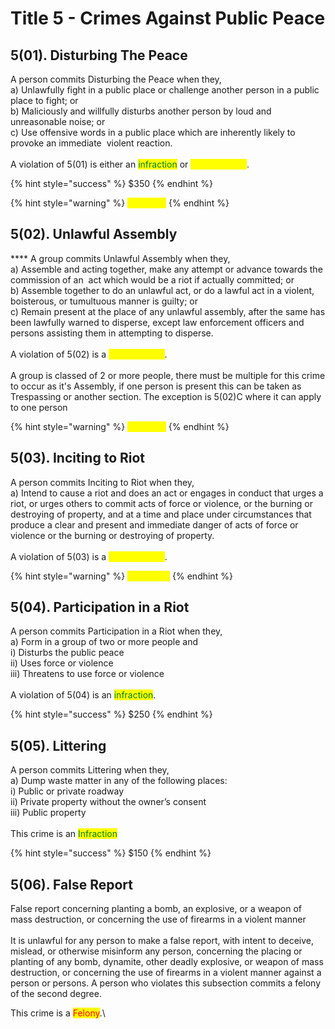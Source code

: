 # Title 5 - Crimes Against Public Peace

## 5(01).‌ ‌Disturbing‌ ‌The‌ ‌Peace‌ ‌

A‌ ‌person‌ ‌commits‌ ‌Disturbing‌ ‌the‌ ‌Peace‌ ‌when‌ ‌they,‌\
&#x20;    a) Unlawfully‌ ‌fight‌ ‌in‌ ‌a‌ ‌‌public‌‌ ‌place‌ ‌or‌ ‌challenge‌ ‌another‌ ‌person‌ ‌in‌ ‌a‌ ‌‌public‌‌ ‌place‌ ‌to‌ ‌fight;‌ ‌or‌\
&#x20;    b) Maliciously‌ ‌and‌ ‌willfully‌ ‌disturbs‌ ‌another‌ ‌person‌ ‌by‌ ‌loud‌ ‌and‌ ‌unreasonable‌ ‌noise;‌ ‌or‌\
&#x20;    c) Use‌ ‌offensive‌ ‌words‌ ‌in‌ ‌a‌ ‌‌public‌‌ ‌place‌ ‌which‌ ‌are‌ ‌inherently‌ ‌likely‌ ‌to‌ ‌provoke‌ ‌an‌ ‌immediate‌ ‌           violent‌ ‌reaction.‌\
\
A‌ ‌violation‌ ‌of‌ ‌5(01)‌ ‌is‌ ‌either an <mark style="color:green;">infraction</mark> or <mark style="color:yellow;">Misdemeanor</mark>.‌ ‌

{% hint style="success" %}
$350
{% endhint %}

{% hint style="warning" %}
<mark style="color:yellow;">2 Months</mark>
{% endhint %}

## 5(02).‌ ‌Unlawful‌ ‌Assembly‌

&#x20;**** A‌ ‌‌group‌ ‌‌commits‌ ‌Unlawful‌ ‌Assembly‌ ‌when‌ ‌they,‌\
&#x20;    a) Assemble‌ ‌and‌ ‌acting‌ ‌together,‌ ‌make‌ ‌any‌ ‌attempt‌ ‌or‌ ‌advance‌ ‌towards‌ ‌the‌ ‌commission‌ ‌of‌ ‌an‌ ‌ act‌ ‌which‌ ‌would‌ ‌be‌ ‌a‌ ‌riot‌ ‌if‌ ‌actually‌ ‌committed;‌ ‌or‌\
&#x20;    b) Assemble‌ ‌together‌ ‌to‌ ‌do‌ ‌an‌ ‌unlawful‌ ‌act,‌ ‌or‌ ‌do‌ ‌a‌ ‌lawful‌ ‌act‌ ‌in‌ ‌a‌ ‌violent,‌ ‌boisterous,‌ ‌or‌ ‌tumultuous‌ ‌manner‌ ‌is‌ ‌guilty;‌ ‌or‌\
&#x20;    c) Remain‌ ‌present‌ ‌at‌ ‌the‌ ‌place‌ ‌of‌ ‌any‌ ‌unlawful‌ ‌assembly,‌ ‌after‌ ‌the‌ ‌same‌ ‌has‌ ‌been‌ ‌lawfully‌ ‌warned‌ ‌to‌ ‌disperse,‌ ‌except‌ ‌law‌ ‌enforcement‌ ‌officers‌ ‌and‌ ‌persons‌ ‌assisting‌ ‌them‌ ‌in‌ ‌attempting‌ ‌to‌ ‌disperse.‌\
\
A violation of 5(02) is a <mark style="color:yellow;">Misdemeanor‌‌</mark>.‌ ‌ <mark style="color:yellow;"></mark> \
\
A‌ ‌group‌ ‌is‌ ‌classed‌ ‌of‌ ‌2‌ ‌or‌ ‌more‌ ‌people,‌ ‌there‌ ‌must‌ ‌be‌ ‌multiple‌ ‌for‌ ‌this‌ ‌crime‌ ‌to‌ ‌occur‌ ‌as‌ ‌it's ‌Assembly,‌ ‌if‌ ‌one‌ ‌person‌ ‌is‌ ‌present‌ ‌this‌ ‌can‌ ‌be‌ ‌taken‌ ‌as‌ ‌Trespassing‌ ‌or‌ ‌another‌ ‌section.‌ ‌The ‌exception‌ ‌is‌ ‌5(02)C‌ ‌where‌ ‌it‌ ‌can‌ ‌apply‌ ‌to‌ ‌one‌ ‌person

{% hint style="warning" %}
<mark style="color:yellow;">5 Months</mark>
{% endhint %}

## 5(03).‌ ‌Inciting‌ ‌to‌ ‌Riot‌ ‌

A‌ ‌person‌ ‌commits‌ ‌Inciting‌ ‌to‌ ‌Riot‌ ‌when‌ ‌they,‌\
&#x20;    a) Intend‌ ‌to‌ ‌cause‌ ‌a‌ ‌riot‌ ‌and‌ ‌does‌ ‌an‌ ‌act‌ ‌or‌ ‌engages‌ ‌in‌ ‌conduct‌ ‌that‌ ‌urges‌ ‌a‌ ‌riot,‌ ‌or‌ ‌urges‌ ‌others‌ ‌to‌ ‌commit‌ ‌acts‌ ‌of‌ ‌force‌ ‌or‌ ‌violence,‌ ‌or‌ ‌the‌ ‌burning‌ ‌or‌ ‌destroying‌ ‌of‌ ‌‌property‌,‌ ‌and‌ ‌at‌ ‌a‌ ‌time‌ ‌and‌ ‌place‌ ‌under‌ ‌circumstances‌ ‌that‌ ‌produce‌ ‌a‌ ‌clear‌ ‌and‌ ‌present‌ ‌and‌ ‌immediate‌ ‌danger‌ ‌of‌ ‌acts‌ ‌of‌ ‌force‌ ‌or‌ ‌violence‌ ‌or‌ ‌the‌ ‌burning‌ ‌or‌ ‌destroying‌ ‌of‌ ‌‌property‌.‌\
\
A violation of 5(03) is a <mark style="color:yellow;">Misdemeanor‌‌</mark>.‌ ‌ <mark style="color:yellow;"></mark>&#x20;

{% hint style="warning" %}
<mark style="color:yellow;">10 Months</mark>
{% endhint %}

## 5(04).‌ ‌Participation‌ ‌in‌ ‌a‌ ‌Riot‌

A‌ ‌person‌ ‌commits‌ ‌Participation‌ ‌in‌ ‌a‌ ‌Riot‌ ‌when‌ ‌they,‌\
&#x20;    a) Form‌ ‌in‌ ‌a‌ ‌group‌ ‌of‌ ‌two‌ ‌or‌ ‌more‌ ‌people‌ ‌and‌ ‌\
&#x20;         i) Disturbs‌ ‌the‌ ‌public‌ ‌peace‌\
&#x20;        ii) Uses‌ ‌force‌ ‌or‌ ‌violence‌\
&#x20;       iii) Threatens‌ ‌to‌ ‌use‌ ‌force‌ ‌or‌ ‌violence‌\
\
A violation of 5(04) is an <mark style="color:green;">infraction</mark>.‌ ‌ <mark style="color:yellow;"></mark>&#x20;

{% hint style="success" %}
$250
{% endhint %}

## 5(05).‌ ‌Littering

A‌ ‌person‌ ‌commits‌ ‌Littering‌ ‌when‌ ‌they,‌\
&#x20;    a) Dump‌ ‌‌waste‌ ‌matter‌‌ ‌in‌ ‌any‌ ‌of‌ ‌the‌ ‌following‌ ‌places:‌\
&#x20;         i) Public‌ ‌or‌ ‌private‌ ‌‌roadway‌\
&#x20;        ii) Private‌ ‌‌property‌‌ ‌without‌ ‌the‌ ‌owner’s‌ ‌consent\
&#x20;       iii) Public‌ ‌‌property‌\
\
This‌ ‌crime‌ ‌is‌ ‌an‌ ‌‌<mark style="color:green;">Infraction‌</mark>

{% hint style="success" %}
$150
{% endhint %}

## 5(06).‌ ‌False Report

False report concerning planting a bomb, an explosive, or a weapon of mass destruction, or concerning the use of firearms in a violent manner\
\
It is unlawful for any person to make a false report, with intent to deceive, mislead, or otherwise misinform any person, concerning the placing or planting of any bomb, dynamite, other deadly explosive, or weapon of mass destruction, or concerning the use of firearms in a violent manner against a person or persons. A person who violates this subsection commits a felony of the second degree.

This crime is a <mark style="color:red;">Felony</mark>.\

